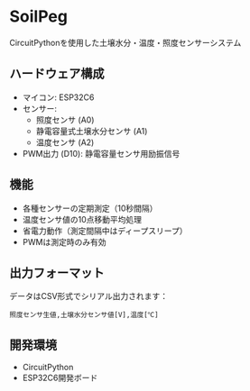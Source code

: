# SoilPeg

CircuitPythonを使用した土壌水分・温度・照度センサーシステム

## ハードウェア構成

- マイコン: ESP32C6
- センサー:
  - 照度センサ (A0)
  - 静電容量式土壌水分センサ (A1)
  - 温度センサ (A2)
- PWM出力 (D10): 静電容量センサ用励振信号

## 機能

- 各種センサーの定期測定（10秒間隔）
- 温度センサ値の10点移動平均処理
- 省電力動作（測定間隔中はディープスリープ）
- PWMは測定時のみ有効

## 出力フォーマット

データはCSV形式でシリアル出力されます：
```
照度センサ生値,土壌水分センサ値[V],温度[℃]
```

## 開発環境

- CircuitPython
- ESP32C6開発ボード
